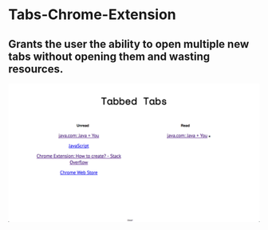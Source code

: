 # Tabs-Chrome-Extension
## Grants the user the ability to open multiple new tabs without opening them and wasting resources.
<kbd>![GitHub Logo](/screenCapOne.png)</kbd>
